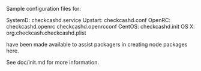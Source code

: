 Sample configuration files for:

SystemD: checkcashd.service
Upstart: checkcashd.conf
OpenRC:  checkcashd.openrc
         checkcashd.openrcconf
CentOS:  checkcashd.init
OS X:    org.checkcash.checkcashd.plist

have been made available to assist packagers in creating node packages here.

See doc/init.md for more information.
